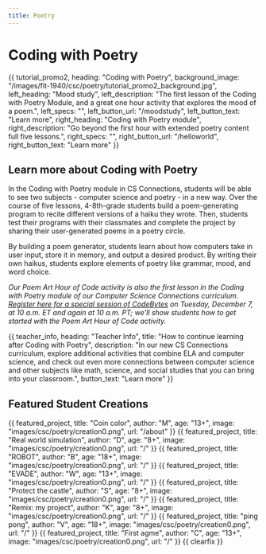 ```yaml
---
title: Poetry
---
```


# Coding with Poetry

{{ tutorial_promo2, heading: "Coding with Poetry", background_image: "/images/fit-1940/csc/poetry/tutorial_promo2_background.jpg", left_heading: "Mood study", left_description: "The first lesson of the Coding with Poetry Module, and a great one hour activity that explores the mood of a poem.", left_specs: "", left_button_url: "/moodstudy", left_button_text: "Learn more", right_heading: "Coding with Poetry module", right_description: "Go beyond the first hour with extended poetry content full five lessons.", right_specs: "", right_button_url: "/helloworld", right_button_text: "Learn more" }}

## Learn more about Coding with Poetry

In the Coding with Poetry module in CS Connections, students will be able to see two subjects - computer science and poetry - in a new way. Over the course of five lessons, 4-8th-grade students build a poem-generating program to recite different versions of a haiku they wrote. Then, students test their programs with their classmates and complete the project by sharing their user-generated poems in a poetry circle.

By building a poem generator, students learn about how computers take in user input, store it in memory, and output a desired product. By writing their own haikus, students explore elements of poetry like grammar, mood, and word choice.

<em>Our Poem Art Hour of Code activity is also the first lesson in the Coding with Poetry module of our Computer Science Connections curriculum. <a href="https://csteachers.org/events/csedweek-2021-inspire-am/">Register here for a special session of CodeBytes</a> on Tuesday, December 7, at 10 a.m. ET and again at 10 a.m. PT; we'll show students how to get started with the Poem Art Hour of Code activity.</em>

{{ teacher_info, heading: "Teacher Info", title: "How to continue learning after Coding with Poetry", description: "In our new CS Connections curriculum, explore additional activities that combine ELA and computer science, and check out even more connections between computer science and other subjects like math, science, and social studies that you can bring into your classroom.", button_text: "Learn more" }}

## Featured Student Creations

{{ featured_project, title: "Coin color", author: "M", age: "13+", image: "images/csc/poetry/creation0.png", url: "/about" }}
{{ featured_project, title: "Real world simulation", author: "D", age: "8+", image: "images/csc/poetry/creation0.png", url: "/" }}
{{ featured_project, title: "ROBOT", author: "B", age: "18+", image: "images/csc/poetry/creation0.png", url: "/" }}
{{ featured_project, title: "EVADE", author: "W", age: "13+", image: "images/csc/poetry/creation0.png", url: "/" }}
{{ featured_project, title: "Protect the castle", author: "S", age: "8+", image: "images/csc/poetry/creation0.png", url: "/" }}
{{ featured_project, title: "Remix: my project", author: "K", age: "8+", image: "images/csc/poetry/creation0.png", url: "/" }}
{{ featured_project, title: "ping pong", author: "V", age: "18+", image: "images/csc/poetry/creation0.png", url: "/" }}
{{ featured_project, title: "First agme", author: "C", age: "13+", image: "images/csc/poetry/creation0.png", url: "/" }}
{{ clearfix }}

